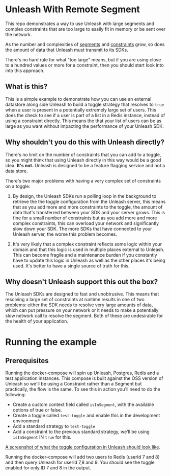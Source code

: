 # Unleash With Remote Segment

This repo demonstrates a way to use Unleash with large segments and complex constraints that are too large to easily fit in memory or be sent over the network. 

As the number and complexities of [segments](https://docs.getunleash.io/reference/segments) and [constraints](https://docs.getunleash.io/reference/strategy-constraints) grow, so does the amount of data that Unleash must transmit to its SDKs. 

There's no hard rule for what "too large" means, but if you are using close to a hundred values or more for a constraint, then you should start look into into this approach.

## What is this?

This is a simple example to demonstrate how you can use an external datastore along side Unleash to build a toggle strategy that resolves to `true` when a user is present in a potentially extremely large set of users. This does the check to see if a user is part of a list in a Redis instance, instead of using a constraint directly. This means the that your list of users can be as large as you want without impacting the performance of your Unleash SDK.

## Why shouldn't you do this with Unleash directly?

There's no limit on the number of constraints that you can add to a toggle, so you might think that using Unleash directly in this way would be a good idea. **It's not.** Unleash is designed to be a feature flagging service and not a data store.

There's two major problems with having a very complex set of constraints on a toggle:

1) By design, the Unleash SDKs run a polling loop in the background to retrieve the the toggle configuration from the Unleash server, this means that as you add more and more constraints to the toggle, the amount of data that's transferred between your SDK and your server grows. This is fine for a small number of constraints but as you add more and more complex constraints, this can overload your network and significantly slow down your SDK. The more SDKs that have connected to your Unleash server, the worse this problem becomes.

2) It's very likely that a complex constraint reflects some logic within your domain and that this logic is used in multiple places external to Unleash. This can become fragile and a maintenance burden if you constantly have to update this logic in Unleash as well as the other places it's being used. It's better to have a single source of truth for this.

## Why doesn't Unleash support this out the box?

The Unleash SDKs are designed to fast and unobtrusive. This means that resolving a large set of constraints at runtime results in one of two problems: either the SDK needs to resolve very large amounts of data, which can put pressure on your network or it needs to make a potentially slow network call to resolve the segment. Both of these are undesirable for the health of your application.

# Running the example

## Prerequisites

Running the docker-compose will spin up Unleash, Postgres, Redis and a test application instances. This compose is built against the OSS version of Unleash so we'll be using a Constraint rather than a Segment but practically, the flow is the same. To see this in action you'll need to do the following:

- Create a custom context field called `isInSegment`, with the available options of true or false.
- Create a toggle called `test-toggle` and enable this in the development environment
- Add a standard strategy to `test-toggle`
- Add a constraint to the previous standard strategy, we'll be using `isInSegment` IN `true` for this.

[A screenshot of what the toggle configuration in Unleash should look like](example.png).

Running the docker-compose will add two users to Redis (userId 7 and 8) and then query Unleash for userId 7,8 and 9. You should see the toggle enabled for only ID 7 and 8 in the output.